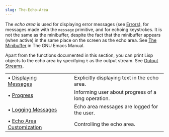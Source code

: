 ```yaml
---
slug: The-Echo-Area
---
```


The *echo area* is used for displaying error messages (see [Errors](/docs/elisp/Errors)), for messages made with the `message` primitive, and for echoing keystrokes. It is not the same as the minibuffer, despite the fact that the minibuffer appears (when active) in the same place on the screen as the echo area. See [The Minibuffer](https://www.gnu.org/software/emacs/manual/html_mono/emacs.html#Minibuffer) in The GNU Emacs Manual.

Apart from the functions documented in this section, you can print Lisp objects to the echo area by specifying `t` as the output stream. See [Output Streams](/docs/elisp/Output-Streams).

|                                                                  |    |                                                    |
| :--------------------------------------------------------------- | -- | :------------------------------------------------- |
| • [Displaying Messages](/docs/elisp/Displaying-Messages)         |    | Explicitly displaying text in the echo area.       |
| • [Progress](/docs/elisp/Progress)                               |    | Informing user about progress of a long operation. |
| • [Logging Messages](/docs/elisp/Logging-Messages)               |    | Echo area messages are logged for the user.        |
| • [Echo Area Customization](/docs/elisp/Echo-Area-Customization) |    | Controlling the echo area.                         |
